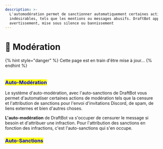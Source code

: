 ```yaml
---
description: >-
  L'automodération permet de sanctionner automatiquement certaines actions
  indésirables, tels que les mentions ou messages abusifs. DraftBot applique un
  avertissement, mise sous silence ou bannissement
---
```


# 🔨 Modération

{% hint style="danger" %}
Cette page est en train d'être mise à jour...
{% endhint %}

<figure><img src="../../.gitbook/assets/Modération.png" alt=""><figcaption></figcaption></figure>

### <mark style="color:blue;">Auto-Modération</mark>

Le système d'auto-modération, avec l'auto-sanctions de DraftBot vous permet d'automatiser certaines actions de modération tels que la censure et l'attribution de sanctions pour l'envoi d'invitations Discord, de spam, de liens externes et bien d'autres choses.

**L'auto-modération** de DraftBot va s'occuper de censurer le message si besoin et d'attribuer une infraction. Pour l'attribution des sanctions en fonction des infractions, c'est l'auto-sanctions qui s'en occupe.

### <mark style="color:blue;">Auto-Sanctions</mark>
